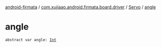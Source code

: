 [android-firmata](../../index.md) / [com.xujiaao.android.firmata.board.driver](../index.md) / [Servo](index.md) / [angle](./angle.md)

# angle

`abstract var angle: `[`Int`](https://kotlinlang.org/api/latest/jvm/stdlib/kotlin/-int/index.html)